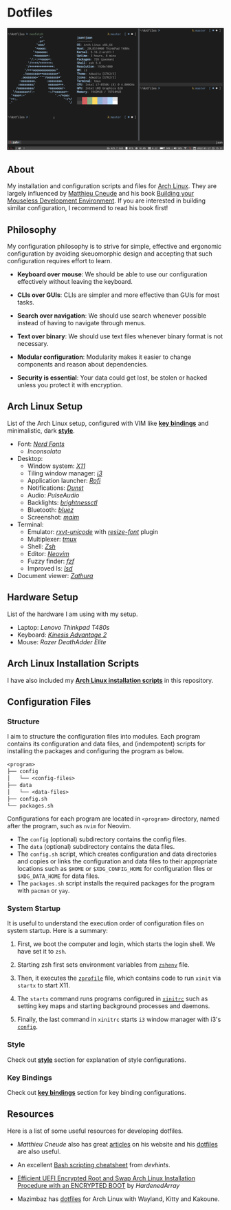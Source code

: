 # Dotfiles
![](./images/desktop.png)


## About
My installation and configuration scripts and files for [Arch Linux](https://archlinux.org/). They are largely influenced by [Matthieu Cneude](https://github.com/Phantas0s) and his book [Building your Mouseless Development Environment](https://themouseless.dev/). If you are interested in building similar configuration, I recommend to read his book first!


## Philosophy
My configuration philosophy is to strive for simple, effective and ergonomic configuration by avoiding skeuomorphic design and accepting that such configuration requires effort to learn.

- **Keyboard over mouse**: We should be able to use our configuration effectively without leaving the keyboard.

- **CLIs over GUIs**: CLIs are simpler and more effective than GUIs for most tasks.

- **Search over navigation**: We should use search whenever possible instead of having to navigate through menus.

- **Text over binary**: We should use text files whenever binary format is not necessary.

- **Modular configuration**: Modularity makes it easier to change components and reason about dependencies.

- **Security is essential**: Your data could get lost, be stolen or hacked unless you protect it with encryption.


## Arch Linux Setup
List of the Arch Linux setup, configured with VIM like [**key bindings**](./key-bindings.md) and minimalistic, dark [**style**](./style.md).

- Font: [*Nerd Fonts*](https://www.nerdfonts.com/)
    - *Inconsolata*
- Desktop: 
    - Window system: [*X11*](https://www.x.org/)
    - Tiling window manager: [*i3*](https://i3wm.org/)
    - Application launcher: [*Rofi*](https://github.com/davatorium/rofi)
    - Notifications: [*Dunst*](https://dunst-project.org/)
    - Audio: *PulseAudio*
    - Backlights: [*brightnessctl*](https://github.com/Hummer12007/brightnessctl)
    - Bluetooth: [*bluez*](http://www.bluez.org/)
    - Screenshot: [*maim*](https://github.com/naelstrof/maim)
- Terminal:
    - Emulator: [*rxvt-unicode*](https://wiki.archlinux.org/title/rxvt-unicode) with [*resize-font*](https://github.com/simmel/urxvt-resize-font) plugin
    - Multiplexer: [*tmux*](https://github.com/tmux/tmux)
    - Shell: [*Zsh*](https://wiki.archlinux.org/title/zsh)
    - Editor: [*Neovim*](https://neovim.io/)
    - Fuzzy finder: [*fzf*](https://github.com/junegunn/fzf)
    - Improved ls: [*lsd*](https://github.com/Peltoche/lsd)
- Document viewer: [*Zathura*](https://pwmt.org/projects/zathura/)


## Hardware Setup
List of the hardware I am using with my setup.

- Laptop: *Lenovo Thinkpad T480s*
- Keyboard: [*Kinesis Advantage 2*](https://kinesis-ergo.com/keyboards/advantage2-keyboard/)
- Mouse: *Razer DeathAdder Elite*


## Arch Linux Installation Scripts
I have also included my [**Arch Linux installation scripts**](./arch) in this repository.


## Configuration Files
### Structure
I aim to structure the configuration files into modules. Each program contains its configuration and data files, and (indempotent) scripts for installing the packages and configuring the program as below.

```text
<program>
├── config
│   └── <config-files> 
├── data 
│   └── <data-files> 
├── config.sh
└── packages.sh
```

Configurations for each program are located in `<program>` directory, named after the program, such as `nvim` for Neovim. 

- The `config` (optional) subdirectory contains the config files.
- The `data` (optional) subdirectory contains the data files. 
- The `config.sh` script, which creates configuration and data directories and copies or links the configuration and data files to their appropriate locations such as `$HOME` or `$XDG_CONFIG_HOME` for configuration files or `$XDG_DATA_HOME` for data files.
- The `packages.sh` script installs the required packages for the program with `pacman` or `yay`.

### System Startup
It is useful to understand the execution order of configuration files on system startup. Here is a summary:

1) First, we boot the computer and login, which starts the login shell. We have set it to `zsh`. 

2) Starting zsh first sets environment variables from [`zshenv`](./zsh/config/zshenv) file. 

3) Then, it executes the [`zprofile`](./zsh/config/zprofile) file, which contains code to run `xinit` via `startx` to start X11. 

4) The `startx` command runs programs configured in [`xinitrc`](./X11/config/xinitrc) such as setting key maps and starting background processes and daemons. 

5) Finally, the last command in `xinitrc` starts `i3` window manager with i3's [`config`](./i3/config/config).

### Style
Check out [**style**](./style.md) section for explanation of style configurations.

### Key Bindings
Check out [**key bindings**](./key-bindings.md) section for key binding configurations.


## Resources
Here is a list of some useful resources for developing dotfiles.

- *Matthieu Cneude* also has great [articles](https://thevaluable.dev/) on his website and his [dotfiles](https://github.com/Phantas0s/.dotfiles) are also useful. 

- An excellent [Bash scripting cheatsheet](https://devhints.io/bash) from *devhints*.

- [Efficient UEFI Encrypted Root and Swap Arch Linux Installation Procedure with an ENCRYPTED BOOT](https://gist.github.com/HardenedArray/ee3041c04165926fca02deca675effe1) by *HardenedArray*

- Mazimbaz has [dotfiles](https://github.com/maximbaz/dotfiles) for Arch Linux with Wayland, Kitty and Kakoune.
